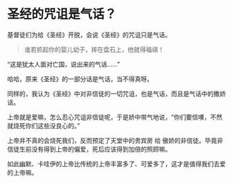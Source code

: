 # 圣经的咒诅是气话？

基督徒们为给《圣经》开脱，会说《圣经》的咒诅只是气话。

> 谁若抓起你的婴儿幼子，摔在盘石上，他就得福祺！

“这是犹太人面对亡国，说出来的气话……”

哈哈，原来《圣经》的一部分话是气话，当不得真呀。

同样的，我认为《圣经》中对非信徒的一切咒诅，也是气话，而且是气话中的撒娇话。

上帝就是爱嘛，怎么忍心咒诅非信徒呢，于是娇中带气地说，“你们要信噢，不然就烧死你们这些没良心的。”




上帝并不真的会烧死我们，反而预定了天堂中的贵宾房 给 傲娇的非信徒。毕竟非信徒生前没有得到上帝的偏爱，死后应该得到加倍的照顾嘛。

如此幽默、卡哇伊的上帝比传统的上帝丰富多了、可爱多了，这才是值得我们去爱的上帝嘛。
